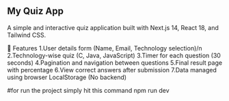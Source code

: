## My Quiz App
A simple and interactive quiz application built with Next.js 14, React 18, and Tailwind CSS.

📌 Features
1.User details form (Name, Email, Technology selection)/n
2.Technology-wise quiz (C, Java, JavaScript)
3.Timer for each question (30 seconds)
4.Pagination and navigation between questions
5.Final result page with percentage
6.View correct answers after submission
7.Data managed using browser LocalStorage (No backend)

#for run the project simply hit this command 
npm run dev 

